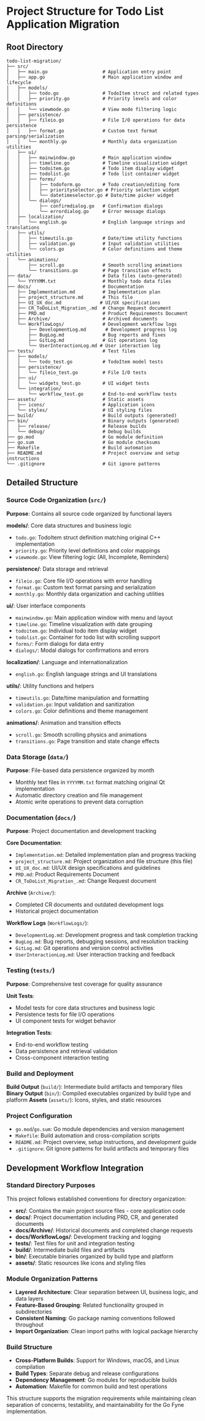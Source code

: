 # Project Structure for Todo List Application Migration

## Root Directory
```
todo-list-migration/
├── src/
│   ├── main.go                    # Application entry point
│   ├── app.go                     # Main application window and lifecycle
│   ├── models/
│   │   ├── todo.go                # TodoItem struct and related types
│   │   ├── priority.go            # Priority levels and color definitions
│   │   └── viewmode.go            # View mode filtering logic
│   ├── persistence/
│   │   ├── fileio.go              # File I/O operations for data persistence
│   │   ├── format.go              # Custom text format parsing/serialization
│   │   └── monthly.go             # Monthly data organization utilities
│   ├── ui/
│   │   ├── mainwindow.go          # Main application window
│   │   ├── timeline.go            # Timeline visualization widget
│   │   ├── todoitem.go            # Todo item display widget
│   │   ├── todolist.go            # Todo list container widget
│   │   ├── forms/
│   │   │   ├── todoform.go        # Todo creation/editing form
│   │   │   ├── priorityselector.go # Priority selection widget
│   │   │   └── datetimeselector.go # Date/time picker widget
│   │   └── dialogs/
│   │       ├── confirmdialog.go   # Confirmation dialogs
│   │       └── errordialog.go     # Error message dialogs
│   ├── localization/
│   │   └── english.go             # English language strings and translations
│   ├── utils/
│   │   ├── timeutils.go           # Date/time utility functions
│   │   ├── validation.go          # Input validation utilities
│   │   └── colors.go              # Color definitions and theme utilities
│   └── animations/
│       ├── scroll.go              # Smooth scrolling animations
│       └── transitions.go         # Page transition effects
├── data/                          # Data files (auto-generated)
│   └── YYYYMM.txt                 # Monthly todo data files
├── docs/                          # Documentation
│   ├── Implementation.md          # Implementation plan
│   ├── project_structure.md       # This file
│   ├── UI_UX_doc.md              # UI/UX specifications
│   ├── CR_ToDoList_Migration_.md  # Change Request document
│   ├── PRD.md                     # Product Requirements Document
│   ├── Archive/                   # Archived documents
│   └── WorkflowLogs/              # Development workflow logs
│       ├── DevelopmentLog.md       # Development progress log
│       ├── BugLog.md              # Bug reports and fixes
│       ├── GitLog.md              # Git operations log
│       └── UserInteractionLog.md # User interaction log
├── tests/                         # Test files
│   ├── models/
│   │   └── todo_test.go           # TodoItem model tests
│   ├── persistence/
│   │   └── fileio_test.go         # File I/O tests
│   ├── ui/
│   │   └── widgets_test.go        # UI widget tests
│   └── integration/
│       └── workflow_test.go       # End-to-end workflow tests
├── assets/                        # Static assets
│   ├── icons/                     # Application icons
│   └── styles/                    # UI styling files
├── build/                         # Build outputs (generated)
├── bin/                           # Binary outputs (generated)
│   ├── release/                   # Release builds
│   └── debug/                     # Debug builds
├── go.mod                         # Go module definition
├── go.sum                         # Go module checksums
├── Makefile                       # Build automation
├── README.md                      # Project overview and setup instructions
└── .gitignore                     # Git ignore patterns
```

## Detailed Structure

### Source Code Organization (`src/`)
**Purpose**: Contains all source code organized by functional layers

**models/**: Core data structures and business logic
- `todo.go`: TodoItem struct definition matching original C++ implementation
- `priority.go`: Priority level definitions and color mappings
- `viewmode.go`: View filtering logic (All, Incomplete, Reminders)

**persistence/**: Data storage and retrieval
- `fileio.go`: Core file I/O operations with error handling
- `format.go`: Custom text format parsing and serialization
- `monthly.go`: Monthly data organization and caching utilities

**ui/**: User interface components
- `mainwindow.go`: Main application window with menu and layout
- `timeline.go`: Timeline visualization with date grouping
- `todoitem.go`: Individual todo item display widget
- `todolist.go`: Container for todo list with scrolling support
- `forms/`: Form dialogs for data entry
- `dialogs/`: Modal dialogs for confirmations and errors

**localization/**: Language and internationalization
- `english.go`: English language strings and UI translations

**utils/**: Utility functions and helpers
- `timeutils.go`: Date/time manipulation and formatting
- `validation.go`: Input validation and sanitization
- `colors.go`: Color definitions and theme management

**animations/**: Animation and transition effects
- `scroll.go`: Smooth scrolling physics and animations
- `transitions.go`: Page transition and state change effects

### Data Storage (`data/`)
**Purpose**: File-based data persistence organized by month
- Monthly text files in `YYYYMM.txt` format matching original Qt implementation
- Automatic directory creation and file management
- Atomic write operations to prevent data corruption

### Documentation (`docs/`)
**Purpose**: Project documentation and development tracking

**Core Documentation**:
- `Implementation.md`: Detailed implementation plan and progress tracking
- `project_structure.md`: Project organization and file structure (this file)
- `UI_UX_doc.md`: UI/UX design specifications and guidelines
- `PRD.md`: Product Requirements Document
- `CR_ToDoList_Migration_.md`: Change Request document

**Archive** (`Archive/`):
- Completed CR documents and outdated development logs
- Historical project documentation

**Workflow Logs** (`WorkflowLogs/`):
- `DevelopmentLog.md`: Development progress and task completion tracking
- `BugLog.md`: Bug reports, debugging sessions, and resolution tracking
- `GitLog.md`: Git operations and version control activities
- `UserInteractionLog.md`: User interaction tracking and feedback

### Testing (`tests/`)
**Purpose**: Comprehensive test coverage for quality assurance

**Unit Tests**:
- Model tests for core data structures and business logic
- Persistence tests for file I/O operations
- UI component tests for widget behavior

**Integration Tests**:
- End-to-end workflow testing
- Data persistence and retrieval validation
- Cross-component interaction testing

### Build and Deployment
**Build Output** (`build/`): Intermediate build artifacts and temporary files
**Binary Output** (`bin/`): Compiled executables organized by build type and platform
**Assets** (`assets/`): Icons, styles, and static resources

### Project Configuration
- `go.mod`/`go.sum`: Go module dependencies and version management
- `Makefile`: Build automation and cross-compilation scripts
- `README.md`: Project overview, setup instructions, and development guide
- `.gitignore`: Git ignore patterns for build artifacts and temporary files

## Development Workflow Integration

### Standard Directory Purposes
This project follows established conventions for directory organization:

- **src/**: Contains the main project source files - core application code
- **docs/**: Project documentation including PRD, CR, and generated documents
- **docs/Archive/**: Historical documents and completed change requests
- **docs/WorkflowLogs/**: Development tracking and logging
- **tests/**: Test files for unit and integration testing
- **build/**: Intermediate build files and artifacts
- **bin/**: Executable binaries organized by build type and platform
- **assets/**: Static resources like icons and styling files

### Module Organization Patterns
- **Layered Architecture**: Clear separation between UI, business logic, and data layers
- **Feature-Based Grouping**: Related functionality grouped in subdirectories
- **Consistent Naming**: Go package naming conventions followed throughout
- **Import Organization**: Clean import paths with logical package hierarchy

### Build Structure
- **Cross-Platform Builds**: Support for Windows, macOS, and Linux compilation
- **Build Types**: Separate debug and release configurations
- **Dependency Management**: Go modules for reproducible builds
- **Automation**: Makefile for common build and test operations

This structure supports the migration requirements while maintaining clean separation of concerns, testability, and maintainability for the Go Fyne implementation.
